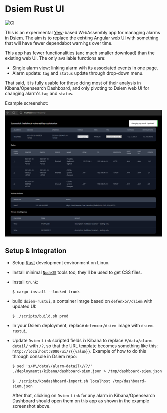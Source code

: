 # Dsiem Rust UI
[![CI](https://github.com/mmta/dsiem-rustui/actions/workflows/publish.yml/badge.svg)](https://github.com/mmta/dsiem-rustui/actions/workflows/publish.yml)

This is an experimental [Yew](https://yew.rs/)-based WebAssembly app for managing alarms in [Dsiem](https://github.com/defenxor/dsiem). The aim is to replace the existing Angular [web UI](https://github.com/defenxor/dsiem/blob/master/docs/web_interfaces.md#dsiem-web-ui) with something that will have fewer dependabot warnings over time.

This app has fewer functionalities (and much smaller download) than the existing web UI. The only available functions are:
- Single alarm view: linking alarm with its associated events in one page.
- Alarm update: `tag` and `status` update through drop-down menu.

That said, it is fully usable for those doing most of their analysis in Kibana/Opensearch Dashboard, and only pivoting to Dsiem web UI for changing alarm's `tag` and `status`.

Example screenshot:

![Screenshot](./screenshot.png)

## Setup & Integration

- Setup [Rust](https://www.rust-lang.org/tools/install) development environment on Linux.
- Install minimal [`NodeJS`](https://nodejs.org/en/download/) tools too, they'll be used to get CSS files.
- Install `trunk`:
    ```shell
    $ cargo install --locked trunk
    ```
- build `dsiem-rustui`, a container image based on `defenxor/dsiem` with updated UI:
    ```shell
    $ ./scripts/build.sh prod
    ```
- In your Dsiem deployment, replace `defenxor/dsiem` image with `dsiem-rustui`.
- Update `Dsiem Link` scripted fields in Kibana to replace `#/data/alarm-detail/` with `/?`, so that the URL template becomes something like this: `http://localhost:8080/ui/?{{value}}`. Example of how to do this through console in Dsiem repo:

    ```shell
    $ sed 's/#\/data\/alarm-detail\//?/' ./deployments/kibana/dashboard-siem.json > /tmp/dashboard-siem.json

    $ ./scripts/kbndashboard-import.sh localhost /tmp/dashboard-siem.json 

    ```
  After that, clicking on `Dsiem Link` for any alarm in Kibana/Opensearch Dashboard should open them on this app as shown in the example screenshot above.